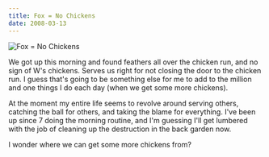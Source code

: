 ```yaml
---
title: Fox = No Chickens
date: 2008-03-13
---
```


![Fox = No Chickens](https://source.unsplash.com/-m88z7ily-w/1600x900)

We got up this morning and found feathers all over the chicken run, and no sign of W's chickens. Serves us right for not closing the door to the chicken run. I guess that's going to be something else for me to add to the million and one things I do each day (when we get some more chickens).

At the moment my entire life seems to revolve around serving others, catching the ball for others, and taking the blame for everything. I've been up since 7 doing the morning routine, and I'm guessing I'll get lumbered with the job of cleaning up the destruction in the back garden now.

I wonder where we can get some more chickens from?